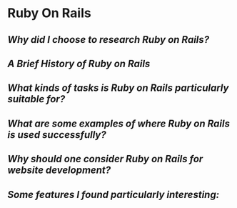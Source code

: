 # **Ruby On Rails**

## *Why did I choose to research Ruby on Rails?*

## *A Brief History of Ruby on Rails*

## *What kinds of tasks is Ruby on Rails particularly suitable for?*

## *What are some examples of where Ruby on Rails is used successfully?*

## *Why should one consider Ruby on Rails for website development?*

## *Some features I found particularly interesting:*
